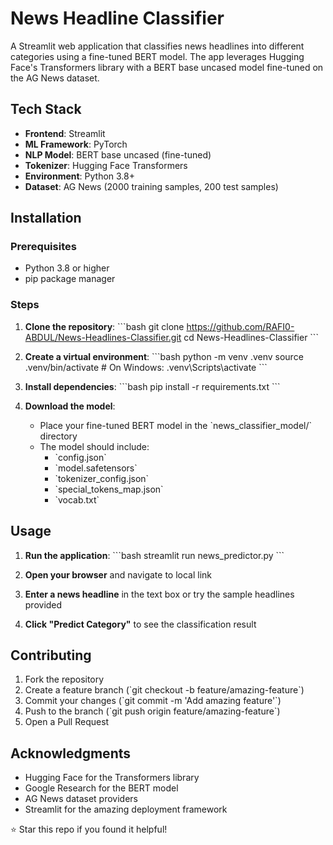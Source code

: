 # News Headline Classifier

A Streamlit web application that classifies news headlines into different categories using a fine-tuned BERT model. The app leverages Hugging Face's Transformers library with a BERT base uncased model fine-tuned on the AG News dataset.

## Tech Stack

- **Frontend**: Streamlit
- **ML Framework**: PyTorch
- **NLP Model**: BERT base uncased (fine-tuned)
- **Tokenizer**: Hugging Face Transformers
- **Environment**: Python 3.8+
- **Dataset**: AG News (2000 training samples, 200 test samples)

## Installation

### Prerequisites

- Python 3.8 or higher
- pip package manager

### Steps

1. **Clone the repository**:
   \`\`\`bash
   git clone https://github.com/RAFI0-ABDUL/News-Headlines-Classifier.git
   cd News-Headlines-Classifier
   \`\`\`

2. **Create a virtual environment**:
   \`\`\`bash
   python -m venv .venv
   source .venv/bin/activate  # On Windows: .venv\Scripts\activate
   \`\`\`

3. **Install dependencies**:
   \`\`\`bash
   pip install -r requirements.txt
   \`\`\`

4. **Download the model**:
   - Place your fine-tuned BERT model in the \`news_classifier_model/\` directory
   - The model should include:
     - \`config.json\`
     - \`model.safetensors\` 
     - \`tokenizer_config.json\`
     - \`special_tokens_map.json\`
     - \`vocab.txt\`

## Usage

1. **Run the application**:
   \`\`\`bash
   streamlit run news_predictor.py
   \`\`\`

2. **Open your browser** and navigate to local link

3. **Enter a news headline** in the text box or try the sample headlines provided

4. **Click \"Predict Category\"** to see the classification result

##  Contributing

1. Fork the repository
2. Create a feature branch (\`git checkout -b feature/amazing-feature\`)
3. Commit your changes (\`git commit -m 'Add amazing feature'\`)
4. Push to the branch (\`git push origin feature/amazing-feature\`)
5. Open a Pull Request

## Acknowledgments

- Hugging Face for the Transformers library
- Google Research for the BERT model
- AG News dataset providers
- Streamlit for the amazing deployment framework

⭐ Star this repo if you found it helpful!
